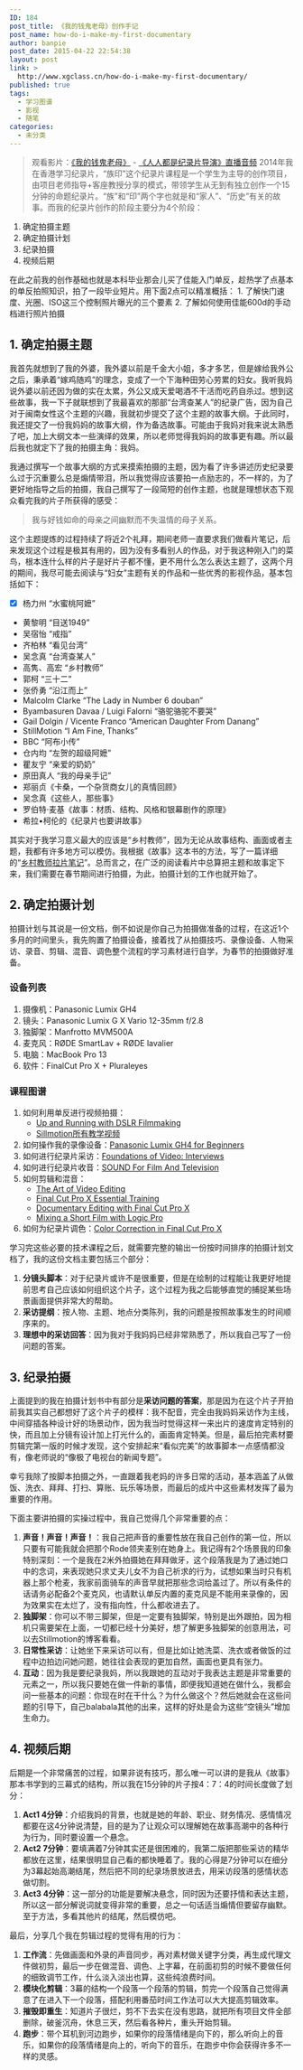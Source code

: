 ```yaml
---
ID: 184
post_title: 《我的钱鬼老母》创作手记
post_name: how-do-i-make-my-first-documentary
author: banpie
post_date: 2015-04-22 22:54:38
layout: post
link: >
  http://www.xgclass.cn/how-do-i-make-my-first-documentary/
published: true
tags:
  - 学习图谱
  - 影视
  - 随笔
categories:
  - 未分类
---
```

> 观看影片：[《我的钱鬼老母》][1] - [《人人都是纪录片导演》直播音频][2] 2014年我在香港学习纪录片，“族印”这个纪录片课程是一个学生为主导的创作项目，由项目老师指导+客座教授分享的模式，带领学生从无到有独立创作一个15分钟的命题纪录片。“族”和“印”两个字也就是和“家人”、“历史”有关的故事。而我的纪录片创作的阶段主要分为4个阶段：

1.  确定拍摄主题
2.  确定拍摄计划
3.  纪录拍摄
4.  视频后期

在此之前我的创作基础也就是本科毕业那会儿买了佳能入门单反，趁热学了点基本的单反拍照知识，拍了一段毕业短片。用下面2点可以精准概括： 1. 了解快门速度、光圈、ISO这三个控制照片曝光的三个要素 2. 了解如何使用佳能600d的手动档进行照片拍摄

## 1\. 确定拍摄主题

我首先就想到了我的外婆，我外婆以前是千金大小姐，多才多艺，但是嫁给我外公之后，秉承着“嫁鸡随鸡”的理念，变成了一个下海种田劳心劳累的妇女。我听我妈说外婆以前还因为做的实在太累，外公又成天爱喝酒不干活而吃药自杀过。想到这些故事，我一下子就联想到了我最喜欢的那部“台湾查某人”的纪录广告，因为自己对于闽南女性这个主题的兴趣，我就初步提交了这个主题的故事大纲。于此同时，我还提交了一份我妈妈的故事大纲，作为备选故事。可能由于我妈对我来说太熟悉了吧，加上大纲文本一些演绎的效果，所以老师觉得我妈妈的故事更有趣。所以最后我也就定下了我的拍摄主角：我妈。

我通过撰写一个故事大纲的方式来摸索拍摄的主题，因为看了许多讲述历史纪录要么过于沉重要么总是煽情带泪，所以我觉得应该要拍一点励志的，不一样的，为了更好地指导之后的拍摄，我自己撰写了一段简短的创作主题，也就是理想状态下观众看完我的片子所获得的感受：

> 我与好钱如命的母亲之间幽默而不失温情的母子关系。

这个主题提炼的过程持续了将近2个礼拜，期间老师一直要求我们做看片笔记，后来发现这个过程是极其有用的，因为没有多看别人的作品，对于我这种刚入门的菜鸟，根本连什么样的片子是好片子都不懂，更不用什么怎么表达主题了，这两个月的期间，我尽可能去阅读与“妇女”主题有关的作品和一些优秀的影视作品，基本包括如下：

*   [x] 杨力州 “水蜜桃阿嬷”
*   黄黎明 “目送1949”
*   吴宿怡 “戒指”
*   齐柏林 “看见台湾”
*   吴念真 “台湾查某人”
*   高隽、高宏 “乡村教师”
*   郭柯 “三十二”
*   张侨勇 “沿江而上”
*   Malcolm Clarke “The Lady in Number 6 douban”
*   Byambasuren Davaa / Luigi Falorni “骆驼骆驼不要哭”
*   Gail Dolgin / Vicente Franco “American Daughter From Danang”
*   StillMotion “I Am Fine, Thanks”
*   BBC “阿布小传”
*   仓内均 “左贺的超级阿嬷”
*   瞿友宁 “亲爱的奶奶”
*   原田真人 “我的母亲手记”
*   郑丽贞《卡桑，一个杂货商女儿的真情回顾》
*   吴念真《这些人，那些事》
*   罗伯特·麦基《故事：材质、结构、风格和银幕剧作的原理》
*   希拉•柯伦的《纪录片也要讲故事》

其实对于我学习意义最大的应该是“乡村教师”，因为无论从故事结构、画面或者主题，我都有许多地方可以模仿。我根据《故事》这本书的方法，写了一篇详细的“[乡村教师拉片笔记][3]”。总而言之，在广泛的阅读看片中总算把主题和故事定下来，我们需要在春节期间进行拍摄，为此，拍摄计划的工作也就开始了。

## 2\. 确定拍摄计划

拍摄计划与其说是一份文档，倒不如说是你自己为拍摄做准备的过程，在这近1个多月的时间里头，我先购置了拍摄设备，接着找了从拍摄技巧、录像设备、人物采访、录音、剪辑、混音、调色整个流程的学习素材进行自学，为春节的拍摄做好准备。

### 设备列表

1.  摄像机：Panasonic Lumix GH4
2.  镜头：Panasonic Lumix G X Vario 12-35mm f/2.8 
3.  独脚架：Manfrotto MVM500A
4.  麦克风：RØDE SmartLav + RØDE lavalier
5.  电脑：MacBook Pro 13
6.  软件：FinalCut Pro X + Pluraleyes

### 课程图谱

1.  如何利用单反进行视频拍摄： 
    *   [Up and Running with DSLR Filmmaking][4] 
    *   [Sillmotion所有教学视频][5] 
2.  如何操作我的录像设备：[Panasonic Lumix GH4 for Beginners][6]
3.  如何进行纪录片采访：[Foundations of Video: Interviews][7]
4.  如何进行纪录片收音：[SOUND For Film And Television][8]
5.  如何剪辑和混音： 
    *   [The Art of Video Editing][9]
    *   [Final Cut Pro X Essential Training][10]
    *   [Documentary Editing with Final Cut Pro X][11]
    *   [Mixing a Short Film with Logic Pro][12]
6.  如何为纪录片调色：[Color Correction in Final Cut Pro X][13]

学习完这些必要的技术课程之后，就需要完整的输出一份按时间排序的拍摄计划文档了，我的这份文档主要包括三个部分：

1.  **分镜头脚本**：对于纪录片或许不是很重要，但是在绘制的过程能让我更好地提前思考自己应该如何组织这个片子，这个过程为我之后能够直觉的捕捉某些场景画面提供非常大的帮助。
2.  **采访提纲**：按人物、主题、地点分类陈列，我的问题是按照故事发生的时间顺序来的。
3.  **理想中的采访回答**：因为我对于我妈妈已经非常熟悉了，所以我自己写了一份问题的答案。

## 3\. 纪录拍摄

上面提到的我在拍摄计划书中有部分是**采访问题的答案**，那是因为在这个片子开拍前我其实自己都想好了这个片子的模样：我不配音，完全由我妈妈采访作为主线，中间穿插各种设计好的场景动作，因为我当时觉得这样一来出片的速度肯定特别的快，而且加上分镜有设计加上打光什么的，画面肯定特美。但是，最后拍完素材要剪辑完第一版的时候才发现，这个安排起来“看似完美”的故事脚本一点感情都没有，像老师说的“像极了电视台的新闻专题”。

幸亏我除了按脚本拍摄之外，一直跟着我老妈的许多日常的活动，基本涵盖了从做饭、洗衣、拜拜、打扫、算账、玩乐等场景，而最后的成片中这些素材发挥了最为重要的作用。

下面主要讲拍摄的实操过程中，我自己觉得几个非常重要的点：

1.  **声音！声音！声音！**：我自己把声音的重要性放在我自己创作的第一位，所以只要有可能我就会把那个Rode领夹麦别在她身上。我记得有2个场景我的印象特别深刻：一个是我在2米外拍摄她在拜拜做牙，这个段落我是为了通过她口中的念词，来表现她只求丈夫儿女不为自己祈求的行为，试想如果当时只有机器上那个枪麦，我家前面骑车的声音早就把那些念词给盖过了。所以有条件的话请务必配备2个麦克风，也请默认单反内置的麦克风是不能用来录像的，因为效果实在太烂了，没有指向性，什么都收进去了。
2.  **独脚架**：你可以不带三脚架，但是一定要有独脚架，特别是出外跟拍，因为相机只需要架在上面，一切都已经十分美好，想了解更多独脚架的创意用法，可以去Stillmotion的博客看看。
3.  **日常性采访**：让她坐下来采访可以有，但是比如让她洗菜、洗衣或者做饭的过程中边拍边问她问题，她往往会表现的更加自然，画面也更具有张力。
4.  **互动**：因为我是要纪录我妈，所以我跟她的互动对于我表达主题是非常重要的元素之一，所以我只要她在做一件新的事情，即便我知道她在做什么，我都会问一些基本的问题：你现在时在干什么？为什么做这个？然后她就会在这些问题的引导下，自己balabala其他的出来，这样的好处是会为这些“空镜头”增加生命力。

## 4\. 视频后期

后期是一个非常痛苦的过程，如果非说有技巧，那么唯一可以讲的是我从《故事》那本书学到的三幕式的结构，所以我在15分钟的片子按4：7：4的时间长度做了划分：

1.  **Act1 4分钟**：介绍我妈的背景，也就是她的年龄、职业、财务情况、感情情况都要在这4分钟说清楚，目的是为了让观众可以理解她在故事高潮中的各种行为行为，同时要设置一个悬念。
2.  **Act2 7分钟**：要填满着7分钟其实还是很困难的，我第二版把那些采访的精华都放在这里，结果很明显自己看的都快睡着了。我的心得是7分钟可以在细分为3幕起始高潮结尾，然后把不同的纪录场景放进去，用采访段落的感情状态做切割。
3.  **Act3 4分钟**：这一部分的功能是要解决悬念，同时因为还要抒情和表达主题，所以这一部分解说词就变得非常的重要，总之一句话适当煽情但要留存幽默。至于方法，多看其他片的结尾，然后模仿吧。

最后，分享几个我在剪辑过程的觉得有用的行为：

1.  **工作流**：先做画面和外录的声音同步，再对素材做关键字分类，再生成代理文件做初剪，最后一步在做混音、调色、上字幕，在前面初剪的时候不要做任何的细致调节工作，什么淡入淡出也算，这些纯浪费时间。
2.  **模块化剪辑**：3幕的结构一个段落一个段落的剪辑，剪完一个段落自己觉得满意了在进入下一个段落，搭配利用番茄时间工作法可以大大提高剪辑效率。
3.  **摧毁即重生**：知道片子很烂，剪不下去实在没有思路，就把所有项目文件全部删除，破釜沉舟，休息三天，然后看各种片，重头开始剪辑。
4.  **跑步**：带个耳机到河边跑步，如果你的段落情绪是向下的，那么听向上的音乐，如果你的段落情绪是向上的，听向下的音乐，在跑步中你会获得许多不一样的灵感。

 [1]: http://v.youku.com/v_show/id_XOTQzMDg5OTg4.html
 [2]: http://www.dian.fm/nightshare?from=singlemessage&isappinstalled=0
 [3]: http://banpie.info/how-to-apply-hollywood-story-structure-to-mini-documentary/
 [4]: http://www.lynda.com/Premiere-Pro-tutorials/Up-Running-DSLR-Filmmaking/105371-2.html
 [5]: http://stillmotionblog.com
 [6]: https://www.udemy.com/panasonic-lumix-gh4-crash-course/
 [7]: http://www.lynda.com/Video-tutorials/Video-Interview-Techniques/104965-2.html
 [8]: http://www.tudou.com/programs/view/RWkRVR4HauE/?resourceId=0_06_02_99
 [9]: http://www.lynda.com/Video-Video-Editing-tutorials/Foundations-Video-Art-Editing/120261-2.html
 [10]: http://www.lynda.com/Final-Cut-Pro-tutorials/Final-Cut-Pro-X-101x-Essential-Training/161520-2.html
 [11]: http://www.lynda.com/Final-Cut-Pro-tutorials/Documentary-Editing-Final-Cut-Pro-X-v101x/191333-2.html
 [12]: http://www.lynda.com/Logic-Pro-tutorials/Mixing-Short-Film-Logic-Pro/111778-2.html
 [13]: http://www.lynda.com/Color-tutorials/Correction-in-Final-Cut-Pro-X/83097-2.html